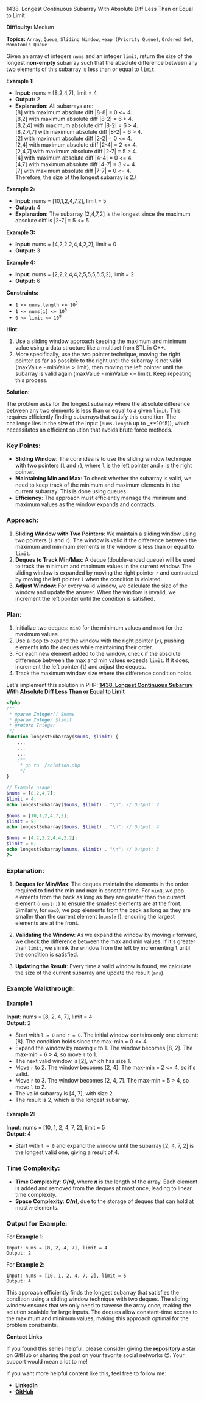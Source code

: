 1438\. Longest Continuous Subarray With Absolute Diff Less Than or Equal to Limit

**Difficulty:** Medium

**Topics:** `Array`, `Queue`, `Sliding Window`, `Heap (Priority Queue)`, `Ordered Set`, `Monotonic Queue`

Given an array of integers `nums` and an integer `limit`, return the size of the longest **non-empty** subarray such that the absolute difference between any two elements of this subarray is less than or equal to `limit`.

**Example 1:**

- **Input:** nums = [8,2,4,7], limit = 4
- **Output:** 2
- **Explanation:** All subarrays are:\
  [8] with maximum absolute diff |8-8| = 0 <= 4.\
  [8,2] with maximum absolute diff |8-2| = 6 > 4.\
  [8,2,4] with maximum absolute diff |8-2| = 6 > 4.\
  [8,2,4,7] with maximum absolute diff |8-2| = 6 > 4.\
  [2] with maximum absolute diff |2-2| = 0 <= 4.\
  [2,4] with maximum absolute diff |2-4| = 2 <= 4.\
  [2,4,7] with maximum absolute diff |2-7| = 5 > 4.\
  [4] with maximum absolute diff |4-4| = 0 <= 4.\
  [4,7] with maximum absolute diff |4-7| = 3 <= 4.\
  [7] with maximum absolute diff |7-7| = 0 <= 4.\
  Therefore, the size of the longest subarray is 2.\

**Example 2:**

- **Input:** nums = [10,1,2,4,7,2], limit = 5
- **Output:** 4
- **Explanation:** The subarray [2,4,7,2] is the longest since the maximum absolute diff is |2-7| = 5 <= 5.

**Example 3:**

- **Input:** nums = [4,2,2,2,4,4,2,2], limit = 0
- **Output:** 3 

**Example 4:**

- **Input:** nums = [2,2,2,4,4,2,5,5,5,5,5,2], limit = 2
- **Output:** 6 

**Constraints:**

- <code>1 <= nums.length <= 10<sup>5</sup></code>
- <code>1 <= nums[i] <= 10<sup>9</sup></code>
- <code>0 <= limit <= 10<sup>9</sup></code>


**Hint:**
1. Use a sliding window approach keeping the maximum and minimum value using a data structure like a multiset from STL in C++.
2. More specifically, use the two pointer technique, moving the right pointer as far as possible to the right until the subarray is not valid (maxValue - minValue > limit), then moving the left pointer until the subarray is valid again (maxValue - minValue <= limit). Keep repeating this process.



**Solution:**

The problem asks for the longest subarray where the absolute difference between any two elements is less than or equal to a given `limit`. This requires efficiently finding subarrays that satisfy this condition. The challenge lies in the size of the input (`nums.length` up to _**10^5\)), which necessitates an efficient solution that avoids brute force methods.

### **Key Points:**
- **Sliding Window**: The core idea is to use the sliding window technique with two pointers (`l` and `r`), where `l` is the left pointer and `r` is the right pointer.
- **Maintaining Min and Max**: To check whether the subarray is valid, we need to keep track of the minimum and maximum elements in the current subarray. This is done using queues.
- **Efficiency**: The approach must efficiently manage the minimum and maximum values as the window expands and contracts.

### **Approach:**
1. **Sliding Window with Two Pointers**: We maintain a sliding window using two pointers (`l` and `r`). The window is valid if the difference between the maximum and minimum elements in the window is less than or equal to `limit`.
2. **Deques to Track Min/Max**: A deque (double-ended queue) will be used to track the minimum and maximum values in the current window. The sliding window is expanded by moving the right pointer `r` and contracted by moving the left pointer `l` when the condition is violated.
3. **Adjust Window**: For every valid window, we calculate the size of the window and update the answer. When the window is invalid, we increment the left pointer until the condition is satisfied.

### **Plan:**
1. Initialize two deques: `minQ` for the minimum values and `maxQ` for the maximum values.
2. Use a loop to expand the window with the right pointer (`r`), pushing elements into the deques while maintaining their order.
3. For each new element added to the window, check if the absolute difference between the max and min values exceeds `limit`. If it does, increment the left pointer (`l`) and adjust the deques.
4. Track the maximum window size where the difference condition holds.

Let's implement this solution in PHP: **[1438. Longest Continuous Subarray With Absolute Diff Less Than or Equal to Limit](https://github.com/mah-shamim/leet-code-in-php/tree/main/algorithms/001438-longest-continuous-subarray-with-absolute-diff-less-than-or-equal-to-limit/solution.php)**

```php
<?php
/**
 * @param Integer[] $nums
 * @param Integer $limit
 * @return Integer
 */
function longestSubarray($nums, $limit) {
    ...
    ...
    ...
    /**
     * go to ./solution.php
     */
}

// Example usage:
$nums = [8,2,4,7];
$limit = 4;
echo longestSubarray($nums, $limit) . "\n"; // Output: 2

$nums = [10,1,2,4,7,2];
$limit = 5;
echo longestSubarray($nums, $limit) . "\n"; // Output: 4

$nums = [4,2,2,2,4,4,2,2];
$limit = 0;
echo longestSubarray($nums, $limit) . "\n"; // Output: 3
?>
```

### Explanation:

1. **Deques for Min/Max**: The deques maintain the elements in the order required to find the min and max in constant time. For `minQ`, we pop elements from the back as long as they are greater than the current element (`nums[r]`) to ensure the smallest elements are at the front. Similarly, for `maxQ`, we pop elements from the back as long as they are smaller than the current element (`nums[r]`), ensuring the largest elements are at the front.

2. **Validating the Window**: As we expand the window by moving `r` forward, we check the difference between the max and min values. If it's greater than `limit`, we shrink the window from the left by incrementing `l` until the condition is satisfied.

3. **Updating the Result**: Every time a valid window is found, we calculate the size of the current subarray and update the result (`ans`).

### **Example Walkthrough:**

#### Example 1:
**Input**: nums = [8, 2, 4, 7], limit = 4  
**Output**: 2

- Start with `l = 0` and `r = 0`. The initial window contains only one element: [8]. The condition holds since the max-min = 0 <= 4.
- Expand the window by moving `r` to 1. The window becomes [8, 2]. The max-min = 6 > 4, so move `l` to 1.
- The next valid window is [2], which has size 1.
- Move `r` to 2. The window becomes [2, 4]. The max-min = 2 <= 4, so it's valid.
- Move `r` to 3. The window becomes [2, 4, 7]. The max-min = 5 > 4, so move `l` to 2.
- The valid subarray is [4, 7], with size 2.
- The result is 2, which is the longest subarray.

#### Example 2:
**Input**: nums = [10, 1, 2, 4, 7, 2], limit = 5  
**Output**: 4

- Start with `l = 0` and expand the window until the subarray [2, 4, 7, 2] is the longest valid one, giving a result of 4.

### **Time Complexity:**
- **Time Complexity**: _**O(n)**_, where _**n**_ is the length of the array. Each element is added and removed from the deques at most once, leading to linear time complexity.
- **Space Complexity**: _**O(n)**_, due to the storage of deques that can hold at most _**n**_ elements.

### **Output for Example:**
For **Example 1**:
```plaintext
Input: nums = [8, 2, 4, 7], limit = 4
Output: 2
```

For **Example 2**:
```plaintext
Input: nums = [10, 1, 2, 4, 7, 2], limit = 5
Output: 4
```

This approach efficiently finds the longest subarray that satisfies the condition using a sliding window technique with two deques. The sliding window ensures that we only need to traverse the array once, making the solution scalable for large inputs. The deques allow constant-time access to the maximum and minimum values, making this approach optimal for the problem constraints.

**Contact Links**

If you found this series helpful, please consider giving the **[repository](https://github.com/mah-shamim/leet-code-in-php)** a star on GitHub or sharing the post on your favorite social networks 😍. Your support would mean a lot to me!

If you want more helpful content like this, feel free to follow me:

- **[LinkedIn](https://www.linkedin.com/in/arifulhaque/)**
- **[GitHub](https://github.com/mah-shamim)**
